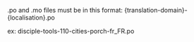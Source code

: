 .po and .mo files must be in this format:
{translation-domain}-{localisation}.po

ex:
disciple-tools-110-cities-porch-fr_FR.po
